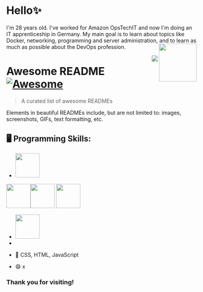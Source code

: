 # Hello✨
<body>
<div>

I'm 28 years old. I've worked for Amazon OpsTechIT and now I'm doing an IT apprenticeship in Germany. My main goal is to learn about topics like Docker, networking, programming and server administration, and to learn as much as possible about the DevOps profession.
<img align="right" src="https://media.tenor.com/a9CamLQyQg0AAAAC/music-bussin.gif" width="100px">
</div>
</body>

<img src="[icon.png](https://media.tenor.com/a9CamLQyQg0AAAAC/music-bussin.gif)" align="right" />

# Awesome README [![Awesome](https://cdn.jsdelivr.net/gh/sindresorhus/awesome@d7305f38d29fed78fa85652e3a63e154dd8e8829/media/badge.svg)](https://github.com/sindresorhus/awesome#readme)
> A curated list of awesome READMEs

Elements in beautiful READMEs include, but are not limited to: images, screenshots, GIFs, text formatting, etc.

## 🖥 Programming Skills:

- <img src="https://go.dev/images/go-logo-white.svg" width="64px">
<img src="https://www.php.net/images/logos/php-logo.svg" width="64px"><img src="https://khanhtranngoccva.github.io/portfolio/img/proficiencyIcons/HTML5.svg" width="64px"> <img src="https://khanhtranngoccva.github.io/portfolio/img/proficiencyIcons/NodeJS.svg" width="64px">


- <img src="https://khanhtranngoccva.github.io/portfolio/img/proficiencyIcons/CSS3.svg" width="64px">

- 
- 👯 CSS, HTML, JavaScript
- 😄 x
<p></p>
<p></p>

### Thank you for visiting!
